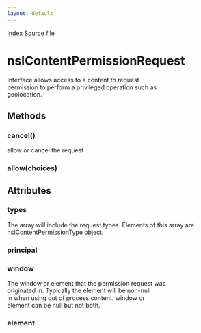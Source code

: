 ```yaml
---
layout: default
---
```

<div id='links'><a href="../index.html">Index</a>
<a href="http://dxr.mozilla.org/mozilla-central/source/dom/interfaces/base/nsIContentPermissionPrompt.idl">Source file</a>
</div>

# nsIContentPermissionRequest #
  
Interface allows access to a content to request  
permission to perform a privileged operation such as  
geolocation.  
  

## Methods ##

### cancel() ###
  
allow or cancel the request  
  

### allow(choices) ###

## Attributes ##

### types ###
  
 The array will include the request types. Elements of this array are  
 nsIContentPermissionType object.  
  

### principal ###

### window ###
  
 The window or element that the permission request was  
 originated in.  Typically the element will be non-null  
 in when using out of process content.  window or  
 element can be null but not both.  
  

### element ###
